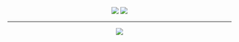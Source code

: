 <p align="center">
  <a href=""><img src="https://img.shields.io/github/sponsors/kuda4910"></a>
  <a href="https://github.com/kuda4910"><img src="https://img.shields.io/github/followers/kuda4910"></a>

---
<p align="center">  
<a href="https://discord.gg/YRMQvafJkD"><img src="https://media.discordapp.net/attachments/812328619539955764/814591407926280232/descarga.jpg"><a>
</p>
